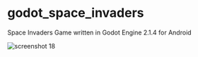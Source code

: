 # godot_space_invaders
Space Invaders Game written in Godot Engine 2.1.4 for Android

![screenshot 18](https://cloud.githubusercontent.com/assets/1466920/25567090/95c372aa-2de6-11e7-9e1f-a7f8ec5c8b18.png)
